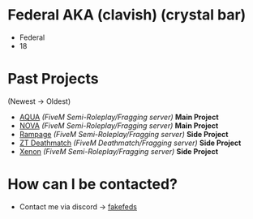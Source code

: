 # Federal AKA (clavish) (crystal bar)

- Federal
- 18

# Past Projects

(Newest -> Oldest)

- [AQUA](https://discord.gg/aqua5m) *(FiveM Semi-Roleplay/Fragging server)* **Main Project**
- [NOVA](https://discord.gg/nova5m) *(FiveM Semi-Roleplay/Fragging server)* **Main Project**
- [Rampage](https://discord.gg/rampage) *(FiveM Semi-Roleplay/Fragging server)* **Side Project**
- [ZT Deathmatch](https://discord.gg/8FRtaAwQ9D) *(FiveM Deathmatch/Fragging server)* **Side Project**
- [Xenon](https://discord.gg/xenon5m) *(FiveM Semi-Roleplay/Fragging server)* **Side Project**

# How can I be contacted?

- Contact me via discord -> [fakefeds](https://discord.gg/federalcom)

